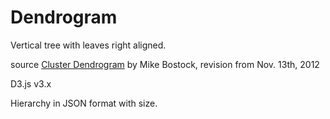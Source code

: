 # Dendrogram
Vertical tree with leaves right aligned.

source [Cluster Dendrogram](https://gist.github.com/mbostock/4063570/51ee83942a72a289283d60dc76dda7b763f6aa45) by Mike Bostock, revision from Nov. 13th, 2012

D3.js v3.x

Hierarchy in JSON format with size.

